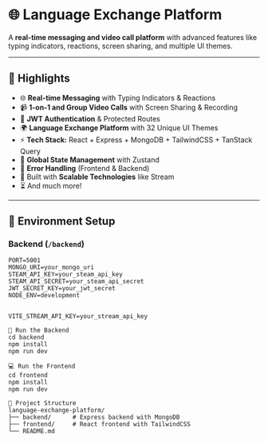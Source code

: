 # 🌐 Language Exchange Platform  

A **real-time messaging and video call platform** with advanced features like typing indicators, reactions, screen sharing, and multiple UI themes.  

---

## 🚀 Highlights

- 🌐 **Real-time Messaging** with Typing Indicators & Reactions  
- 📹 **1-on-1 and Group Video Calls** with Screen Sharing & Recording  
- 🔐 **JWT Authentication** & Protected Routes  
- 🌍 **Language Exchange Platform** with 32 Unique UI Themes  
- ⚡ **Tech Stack:** React + Express + MongoDB + TailwindCSS + TanStack Query  
- 🧠 **Global State Management** with Zustand  
- 🚨 **Error Handling** (Frontend & Backend)  
- 🎯 Built with **Scalable Technologies** like Stream  
- ⏳ And much more!  

---

## 🧪 Environment Setup  

### Backend (`/backend`)  

```env
PORT=5001
MONGO_URI=your_mongo_uri
STEAM_API_KEY=your_steam_api_key
STEAM_API_SECRET=your_steam_api_secret
JWT_SECRET_KEY=your_jwt_secret
NODE_ENV=development


VITE_STREAM_API_KEY=your_stream_api_key

🔧 Run the Backend
cd backend
npm install
npm run dev

💻 Run the Frontend
cd frontend
npm install
npm run dev

📂 Project Structure
language-exchange-platform/
├── backend/      # Express backend with MongoDB
├── frontend/     # React frontend with TailwindCSS
└── README.md
